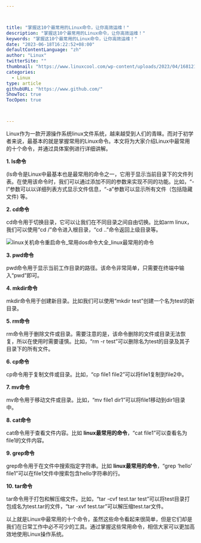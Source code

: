 ```yaml
---



title: "掌握这10个最常用的Linux命令，让你高效运维！"
description: "掌握这10个最常用的Linux命令，让你高效运维！"
keywords: "掌握这10个最常用的Linux命令，让你高效运维！"
date: "2023-06-18T16:22:52+08:00"
defaultContentLanguage: "zh"
author: "Linux"
twitterSite: ""
thumbnail: "https://www.linuxcool.com/wp-content/uploads/2023/04/1681215204729_0.png"
categories:
  - Linux
type: article
githubURL: "https://www.github.com/"
ShowToc: true
TocOpen: true



---
```


Linux作为一款开源操作系统linux文件系统，越来越受到人们的青睐。而对于初学者来说，最基本的就是掌握常用的Linux命令。本文将为大家介绍Linux中最常用的十个命令，并通过具体案例进行详细讲解。

**1. ls命令**

(ls命令是Linux中最基本也是最常用的命令之一，它用于显示当前目录下的文件列表。在使用该命令时，我们可以通过添加不同的参数来实现不同的功能。比如，“-l”参数可以以详细列表方式显示文件信息，“-a”参数可以显示所有文件（包括隐藏文件) 等。

**2. cd命令**

cd命令用于切换目录，它可以让我们在不同目录之间自由切换。比如arm linux，我们可以使用“cd /”命令进入根目录，“cd ..”命令返回上级目录等。

![linux关机命令重启命令_常用dos命令大全_linux最常用的命令](https://www.linuxcool.com/wp-content/uploads/2023/04/1681215204729_0.png)

**3. pwd命令**

pwd命令用于显示当前工作目录的路径。该命令非常简单，只需要在终端中输入“pwd”即可。

**4. mkdir命令**

mkdir命令用于创建新目录。比如我们可以使用“mkdir test”创建一个名为test的新目录。

**5. rm命令**

rm命令用于删除文件或目录。需要注意的是，该命令删除的文件或目录无法恢复，所以在使用时需要谨慎。比如，“rm -r test”可以删除名为test的目录及其子目录下的所有文件。

**6. cp命令**

cp命令用于复制文件或目录。比如，“cp file1 file2”可以将file1复制到file2中。

**7. mv命令**

mv命令用于移动文件或目录。比如，“mv file1 dir1”可以将file1移动到dir1目录中。

**8. cat命令**

cat命令用于查看文件内容。比如 **linux最常用的命令**，“cat file1”可以查看名为file1的文件内容。

**9. grep命令**

grep命令用于在文件中搜索指定字符串。比如 **linux最常用的命令**，“grep ‘hello’ file1”可以在file1文件中搜索包含hello字符串的行。

**10. tar命令**

tar命令用于打包和解压缩文件。比如，“tar -cvf test.tar test”可以将test目录打包成名为test.tar的文件，“tar -xvf test.tar”可以解压缩test.tar文件。

以上就是Linux中最常用的十个命令，虽然这些命令看起来很简单，但是它们却是我们在日常工作中必不可少的工具。通过掌握这些常用命令，相信大家可以更加高效地使用Linux操作系统。